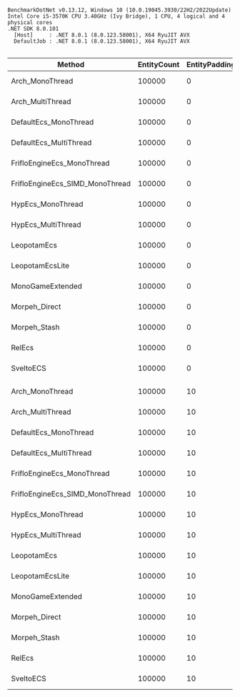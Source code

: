 ```

BenchmarkDotNet v0.13.12, Windows 10 (10.0.19045.3930/22H2/2022Update)
Intel Core i5-3570K CPU 3.40GHz (Ivy Bridge), 1 CPU, 4 logical and 4 physical cores
.NET SDK 8.0.101
  [Host]     : .NET 8.0.1 (8.0.123.58001), X64 RyuJIT AVX
  DefaultJob : .NET 8.0.1 (8.0.123.58001), X64 RyuJIT AVX


```
| Method                          | EntityCount | EntityPadding | Mean        | Error     | StdDev    | Gen0   | CacheMisses/Op | Allocated |
|-------------------------------- |------------ |-------------- |------------:|----------:|----------:|-------:|---------------:|----------:|
| Arch_MonoThread                 | 100000      | 0             |   174.10 μs |  0.072 μs |  0.060 μs |      - |              6 |         - |
| Arch_MultiThread                | 100000      | 0             |    36.09 μs |  0.020 μs |  0.018 μs |      - |              3 |         - |
| DefaultEcs_MonoThread           | 100000      | 0             |   200.28 μs |  0.024 μs |  0.021 μs |      - |              8 |         - |
| DefaultEcs_MultiThread          | 100000      | 0             |    53.54 μs |  0.083 μs |  0.074 μs |      - |             32 |         - |
| FrifloEngineEcs_MonoThread      | 100000      | 0             |    84.63 μs |  0.098 μs |  0.092 μs |      - |              3 |     216 B |
| FrifloEngineEcs_SIMD_MonoThread | 100000      | 0             |    32.38 μs |  0.002 μs |  0.001 μs | 0.0610 |              3 |     216 B |
| HypEcs_MonoThread               | 100000      | 0             |    57.90 μs |  0.007 μs |  0.006 μs |      - |              2 |     112 B |
| HypEcs_MultiThread              | 100000      | 0             |    60.35 μs |  0.036 μs |  0.030 μs | 0.4883 |             13 |    1872 B |
| LeopotamEcs                     | 100000      | 0             |   231.52 μs |  0.033 μs |  0.028 μs |      - |              6 |         - |
| LeopotamEcsLite                 | 100000      | 0             | 3,865.86 μs |  1.004 μs |  0.890 μs |      - |            607 |       6 B |
| MonoGameExtended                | 100000      | 0             |   827.06 μs |  0.933 μs |  0.779 μs |      - |         23,761 |     161 B |
| Morpeh_Direct                   | 100000      | 0             | 4,653.57 μs |  2.505 μs |  2.220 μs |      - |          6,937 |      11 B |
| Morpeh_Stash                    | 100000      | 0             | 2,415.97 μs |  0.891 μs |  0.744 μs |      - |          7,613 |       6 B |
| RelEcs                          | 100000      | 0             |   628.46 μs |  1.983 μs |  1.758 μs |      - |         18,389 |     169 B |
| SveltoECS                       | 100000      | 0             |   309.20 μs |  0.047 μs |  0.042 μs |      - |             12 |       1 B |
|                                 |             |               |             |           |           |        |                |           |
| Arch_MonoThread                 | 100000      | 10            |   174.20 μs |  0.089 μs |  0.070 μs |      - |              4 |         - |
| Arch_MultiThread                | 100000      | 10            |    35.99 μs |  0.019 μs |  0.017 μs |      - |              2 |         - |
| DefaultEcs_MonoThread           | 100000      | 10            |   887.92 μs |  0.502 μs |  0.419 μs |      - |         59,358 |       1 B |
| DefaultEcs_MultiThread          | 100000      | 10            |   684.24 μs |  0.889 μs |  0.743 μs |      - |         79,813 |       1 B |
| FrifloEngineEcs_MonoThread      | 100000      | 10            |    85.35 μs |  0.197 μs |  0.184 μs |      - |              3 |     216 B |
| FrifloEngineEcs_SIMD_MonoThread | 100000      | 10            |    39.45 μs |  0.007 μs |  0.006 μs | 0.0610 |              3 |     216 B |
| HypEcs_MonoThread               | 100000      | 10            |    58.99 μs |  0.004 μs |  0.003 μs |      - |              2 |     112 B |
| HypEcs_MultiThread              | 100000      | 10            |    61.48 μs |  0.041 μs |  0.036 μs | 0.4883 |             13 |    1872 B |
| LeopotamEcs                     | 100000      | 10            |   241.93 μs |  0.063 μs |  0.056 μs |      - |            152 |         - |
| LeopotamEcsLite                 | 100000      | 10            | 8,285.54 μs |  3.982 μs |  3.530 μs |      - |        110,260 |      22 B |
| MonoGameExtended                | 100000      | 10            | 2,869.26 μs | 10.787 μs | 10.091 μs |      - |        177,309 |     166 B |
| Morpeh_Direct                   | 100000      | 10            | 7,882.32 μs | 27.665 μs | 25.878 μs |      - |        180,485 |      22 B |
| Morpeh_Stash                    | 100000      | 10            | 7,363.95 μs |  2.661 μs |  2.222 μs |      - |        193,726 |      11 B |
| RelEcs                          | 100000      | 10            | 1,782.27 μs |  1.008 μs |  0.894 μs |      - |        106,469 |     171 B |
| SveltoECS                       | 100000      | 10            | 1,868.02 μs |  0.625 μs |  0.554 μs |      - |            600 |       3 B |
